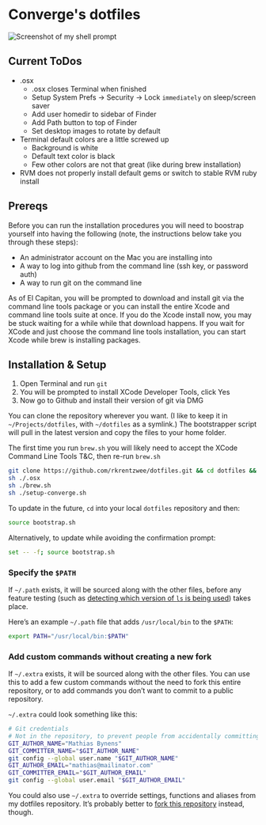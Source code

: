 # Converge's dotfiles

![Screenshot of my shell prompt](http://i.imgur.com/EkEtphC.png)

## Current ToDos
* .osx
	* .osx closes Terminal when finished
	* Setup System Prefs -> Security -> Lock `immediately` on sleep/screen saver
	* Add user homedir to sidebar of Finder
	* Add Path button to top of Finder
	* Set desktop images to rotate by default
* Terminal default colors are a little screwed up
	* Background is white
	* Default text color is black
	* Few other colors are not that great (like during brew installation)
* RVM does not properly install default gems or switch to stable RVM ruby install

## Prereqs

Before you can run the installation procedures you will need to boostrap yourself into having the following (note, the instructions below  take you through these steps):

 * An administrator account on the Mac you are installing into
 * A way to log into github from the command line (ssh key, or password auth)
 * A way to run git on the command line

As of El Capitan, you will be prompted to download and install git via the command line tools package or you can install the entire Xcode and command line tools suite at once. If you do the Xcode install now, you may be stuck waiting for a while while that download happens. If you wait for XCode and just choose the command line tools installation, you can start Xcode while brew is installing packages.

## Installation & Setup

1. Open Terminal and run `git`
2. You will be prompted to install XCode Developer Tools, click Yes
3. Now go to Github and install their version of git via DMG

You can clone the repository wherever you want. (I like to keep it in `~/Projects/dotfiles`, with `~/dotfiles` as a symlink.) The bootstrapper script will pull in the latest version and copy the files to your home folder.

The first time you run `brew.sh` you will likely need to accept the XCode Command Line Tools T&C, then re-run `brew.sh`

```bash
git clone https://github.com/rkrentzwee/dotfiles.git && cd dotfiles && source bootstrap.sh
sh ./.osx
sh ./brew.sh
sh ./setup-converge.sh
```

To update in the future, `cd` into your local `dotfiles` repository and then:

```bash
source bootstrap.sh
```

Alternatively, to update while avoiding the confirmation prompt:

```bash
set -- -f; source bootstrap.sh
```

### Specify the `$PATH`

If `~/.path` exists, it will be sourced along with the other files, before any feature testing (such as [detecting which version of `ls` is being used](https://github.com/mathiasbynens/dotfiles/blob/aff769fd75225d8f2e481185a71d5e05b76002dc/.aliases#L21-26)) takes place.

Here’s an example `~/.path` file that adds `/usr/local/bin` to the `$PATH`:

```bash
export PATH="/usr/local/bin:$PATH"
```

### Add custom commands without creating a new fork

If `~/.extra` exists, it will be sourced along with the other files. You can use this to add a few custom commands without the need to fork this entire repository, or to add commands you don’t want to commit to a public repository.

`~/.extra` could look something like this:

```bash
# Git credentials
# Not in the repository, to prevent people from accidentally committing under my name
GIT_AUTHOR_NAME="Mathias Bynens"
GIT_COMMITTER_NAME="$GIT_AUTHOR_NAME"
git config --global user.name "$GIT_AUTHOR_NAME"
GIT_AUTHOR_EMAIL="mathias@mailinator.com"
GIT_COMMITTER_EMAIL="$GIT_AUTHOR_EMAIL"
git config --global user.email "$GIT_AUTHOR_EMAIL"
```

You could also use `~/.extra` to override settings, functions and aliases from my dotfiles repository. It’s probably better to [fork this repository](https://github.com/mathiasbynens/dotfiles/fork) instead, though.

